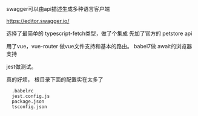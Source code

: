 swagger可以由api描述生成多种语言客户端


https://editor.swagger.io/

选择了最简单的 typescript-fetch类型，做了个集成
先加了官方的 petstore api

用了vue，vue-router 做vue文件支持和基本的路由。
babel7做  await的浏览器支持


jest做测试。 


真的好烦， 根目录下面的配置实在太多了

```
  .babelrc
  jest.config.js
  package.json
  tsconfig.json
```
